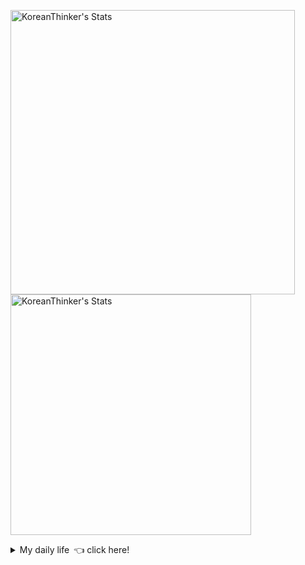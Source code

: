 <p  >
  <a target="_blank" href="https://github-readme-stats.vercel.app/api/wakatime?username=KoreanThinker&layout=compact&theme=dark&hide_border=true&langs_count=32" >
    <img width="455px"  src="https://github-readme-stats.vercel.app/api/wakatime?username=KoreanThinker&layout=compact&theme=dark&hide_border=true&langs_count=6" alt="KoreanThinker's Stats" /> 
  </a>
    <img width="385px" src="https://github-readme-stats.vercel.app/api?username=KoreanThinker&theme=dark&hide_border=true&count_private=true" alt="KoreanThinker's Stats" />
</p>
<details>
<summary>My daily life 👈 click here!</summary>
 
    
<!--START_SECTION:waka-->
**I'm a Night 🦉** 

```text
🌞 Morning    6 commits      ░░░░░░░░░░░░░░░░░░░░░░░░░   0.6% 
🌆 Daytime    314 commits    ████████░░░░░░░░░░░░░░░░░   31.65% 
🌃 Evening    582 commits    ██████████████░░░░░░░░░░░   58.67% 
🌙 Night      90 commits     ██░░░░░░░░░░░░░░░░░░░░░░░   9.07%

```
📅 **I'm Most Productive on Tuesday** 

```text
Monday       155 commits    ████░░░░░░░░░░░░░░░░░░░░░   15.62% 
Tuesday      164 commits    ████░░░░░░░░░░░░░░░░░░░░░   16.53% 
Wednesday    160 commits    ████░░░░░░░░░░░░░░░░░░░░░   16.13% 
Thursday     161 commits    ████░░░░░░░░░░░░░░░░░░░░░   16.23% 
Friday       149 commits    ███░░░░░░░░░░░░░░░░░░░░░░   15.02% 
Saturday     110 commits    ██░░░░░░░░░░░░░░░░░░░░░░░   11.09% 
Sunday       93 commits     ██░░░░░░░░░░░░░░░░░░░░░░░   9.38%

```


📊 **This Week I Spent My Time On** 

```text
⌚︎ Time Zone: Asia/Seoul

🐱‍💻 Projects: 
gilberto                 16 hrs 58 mins      █████████░░░░░░░░░░░░░░░░   38.47% 
pires                    16 hrs 2 mins       █████████░░░░░░░░░░░░░░░░   36.34% 
wecount                  11 hrs 6 mins       ██████░░░░░░░░░░░░░░░░░░░   25.19% 
Unknown Project          0 secs              ░░░░░░░░░░░░░░░░░░░░░░░░░   0.0%

```


 Last Updated on 31/08/2021
<!--END_SECTION:waka-->
</details>
